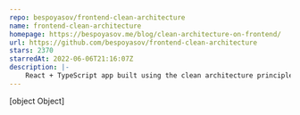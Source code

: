 ```yaml
---
repo: bespoyasov/frontend-clean-architecture
name: frontend-clean-architecture
homepage: https://bespoyasov.me/blog/clean-architecture-on-frontend/
url: https://github.com/bespoyasov/frontend-clean-architecture
stars: 2370
starredAt: 2022-06-06T21:16:07Z
description: |-
    React + TypeScript app built using the clean architecture principles in a more functional way.
---
```


[object Object]
